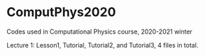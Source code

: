 # ComputPhys2020
Codes used in Computational Physics course, 2020-2021 winter

Lecture 1: Lesson1, Tutorial, Tutorial2, and Tutorial3, 4 files in total.

